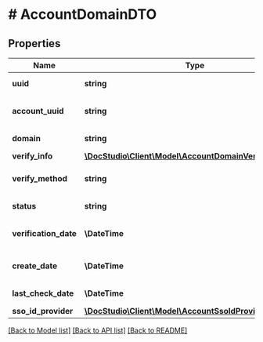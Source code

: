 # # AccountDomainDTO

## Properties

Name | Type | Description | Notes
------------ | ------------- | ------------- | -------------
**uuid** | **string** | Domain UUID | [optional]
**account_uuid** | **string** | Domain account uuid | [optional]
**domain** | **string** | Domain name | [optional]
**verify_info** | [**\DocStudio\Client\Model\AccountDomainVerifyInfo**](AccountDomainVerifyInfo.md) |  | [optional]
**verify_method** | **string** | Domain verification method | [optional]
**status** | **string** | Domain status | [optional]
**verification_date** | **\DateTime** | Domain verification date | [optional]
**create_date** | **\DateTime** | Domain creation date | [optional]
**last_check_date** | **\DateTime** | Domain last check date | [optional]
**sso_id_provider** | [**\DocStudio\Client\Model\AccountSsoIdProviderShortDTO**](AccountSsoIdProviderShortDTO.md) |  | [optional]

[[Back to Model list]](../../README.md#models) [[Back to API list]](../../README.md#endpoints) [[Back to README]](../../README.md)
